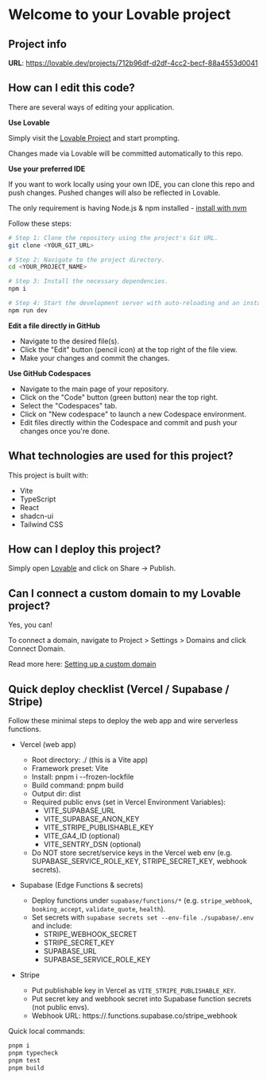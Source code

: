 # Welcome to your Lovable project

## Project info

**URL**: https://lovable.dev/projects/712b96df-d2df-4cc2-becf-88a4553d0041

## How can I edit this code?

There are several ways of editing your application.

**Use Lovable**

Simply visit the [Lovable Project](https://lovable.dev/projects/712b96df-d2df-4cc2-becf-88a4553d0041) and start prompting.

Changes made via Lovable will be committed automatically to this repo.

**Use your preferred IDE**

If you want to work locally using your own IDE, you can clone this repo and push changes. Pushed changes will also be reflected in Lovable.

The only requirement is having Node.js & npm installed - [install with nvm](https://github.com/nvm-sh/nvm#installing-and-updating)

Follow these steps:

```sh
# Step 1: Clone the repository using the project's Git URL.
git clone <YOUR_GIT_URL>

# Step 2: Navigate to the project directory.
cd <YOUR_PROJECT_NAME>

# Step 3: Install the necessary dependencies.
npm i

# Step 4: Start the development server with auto-reloading and an instant preview.
npm run dev
```

**Edit a file directly in GitHub**

- Navigate to the desired file(s).
- Click the "Edit" button (pencil icon) at the top right of the file view.
- Make your changes and commit the changes.

**Use GitHub Codespaces**

- Navigate to the main page of your repository.
- Click on the "Code" button (green button) near the top right.
- Select the "Codespaces" tab.
- Click on "New codespace" to launch a new Codespace environment.
- Edit files directly within the Codespace and commit and push your changes once you're done.

## What technologies are used for this project?

This project is built with:

- Vite
- TypeScript
- React
- shadcn-ui
- Tailwind CSS

## How can I deploy this project?

Simply open [Lovable](https://lovable.dev/projects/712b96df-d2df-4cc2-becf-88a4553d0041) and click on Share -> Publish.

## Can I connect a custom domain to my Lovable project?

Yes, you can!

To connect a domain, navigate to Project > Settings > Domains and click Connect Domain.

Read more here: [Setting up a custom domain](https://docs.lovable.dev/tips-tricks/custom-domain#step-by-step-guide)

## Quick deploy checklist (Vercel / Supabase / Stripe)

Follow these minimal steps to deploy the web app and wire serverless functions.

- Vercel (web app)
	- Root directory: ./ (this is a Vite app)
	- Framework preset: Vite
	- Install: pnpm i --frozen-lockfile
	- Build command: pnpm build
	- Output dir: dist
	- Required public envs (set in Vercel Environment Variables):
		- VITE_SUPABASE_URL
		- VITE_SUPABASE_ANON_KEY
		- VITE_STRIPE_PUBLISHABLE_KEY
		- VITE_GA4_ID (optional)
		- VITE_SENTRY_DSN (optional)
	- Do NOT store secret/service keys in the Vercel web env (e.g. SUPABASE_SERVICE_ROLE_KEY, STRIPE_SECRET_KEY, webhook secrets).

- Supabase (Edge Functions & secrets)
	- Deploy functions under `supabase/functions/*` (e.g. `stripe_webhook`, `booking_accept`, `validate_quote`, `health`).
	- Set secrets with `supabase secrets set --env-file ./supabase/.env` and include:
		- STRIPE_WEBHOOK_SECRET
		- STRIPE_SECRET_KEY
		- SUPABASE_URL
		- SUPABASE_SERVICE_ROLE_KEY

- Stripe
	- Put publishable key in Vercel as `VITE_STRIPE_PUBLISHABLE_KEY`.
	- Put secret key and webhook secret into Supabase function secrets (not public envs).
	- Webhook URL: https://<project-ref>.functions.supabase.co/stripe_webhook

Quick local commands:

```bash
pnpm i
pnpm typecheck
pnpm test
pnpm build
```

